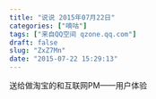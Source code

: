 ```yaml
---
title: "说说 2015年07月22日"
categories: ["嘀咕"]
tags: ["来自QQ空间 qzone.qq.com"]
draft: false
slug: "ZxZ7Mn"
date: "2015-07-22 15:29:13"
---
```


送给做淘宝的和互联网PM——用户体验

